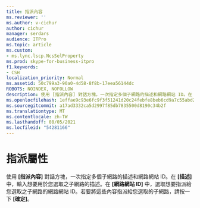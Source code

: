 ```yaml
---
title: 指派內容
ms.reviewer: ''
ms.author: v-cichur
author: cichur
manager: serdars
audience: ITPro
ms.topic: article
ms.custom:
- ms.lync.lscp.NcsSelProperty
ms.prod: skype-for-business-itpro
f1.keywords:
- CSH
localization_priority: Normal
ms.assetid: 50c799a3-90a0-4d58-8f8b-17eea56144dc
ROBOTS: NOINDEX, NOFOLLOW
description: 使用 [指派內容] 對話方塊，一次指定多個子網路的描述和網路網站 ID。在 [描述] 中，輸入想要用於您選取之子網路的描述。在 [網路網站 ID] 中，選取想要指派給您選取之子網路的網路網站 ID。若要將這些內容指派給您選取的子網路，請按一下 [確定]。
ms.openlocfilehash: 1effae9c93e6fc9f3f51241d20c24febfe8beb6cd9a7c55abd2177f830d5e5ef
ms.sourcegitcommit: a17ad3332ca5d2997f85db7835500d8190c34b2f
ms.translationtype: MT
ms.contentlocale: zh-TW
ms.lasthandoff: 08/05/2021
ms.locfileid: "54281166"
---
```

# <a name="assign-properties"></a>指派屬性
 
使用 **[指派內容]** 對話方塊，一次指定多個子網路的描述和網路網站 ID。在 **[描述]** 中，輸入想要用於您選取之子網路的描述。在 **[網路網站 ID]** 中，選取想要指派給您選取之子網路的網路網站 ID。若要將這些內容指派給您選取的子網路，請按一下 **[確定]**。
  
 
  


